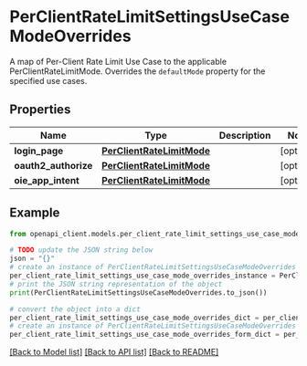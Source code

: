 # PerClientRateLimitSettingsUseCaseModeOverrides

A map of Per-Client Rate Limit Use Case to the applicable PerClientRateLimitMode. Overrides the `defaultMode` property for the specified use cases.

## Properties

Name | Type | Description | Notes
------------ | ------------- | ------------- | -------------
**login_page** | [**PerClientRateLimitMode**](PerClientRateLimitMode.md) |  | [optional] 
**oauth2_authorize** | [**PerClientRateLimitMode**](PerClientRateLimitMode.md) |  | [optional] 
**oie_app_intent** | [**PerClientRateLimitMode**](PerClientRateLimitMode.md) |  | [optional] 

## Example

```python
from openapi_client.models.per_client_rate_limit_settings_use_case_mode_overrides import PerClientRateLimitSettingsUseCaseModeOverrides

# TODO update the JSON string below
json = "{}"
# create an instance of PerClientRateLimitSettingsUseCaseModeOverrides from a JSON string
per_client_rate_limit_settings_use_case_mode_overrides_instance = PerClientRateLimitSettingsUseCaseModeOverrides.from_json(json)
# print the JSON string representation of the object
print(PerClientRateLimitSettingsUseCaseModeOverrides.to_json())

# convert the object into a dict
per_client_rate_limit_settings_use_case_mode_overrides_dict = per_client_rate_limit_settings_use_case_mode_overrides_instance.to_dict()
# create an instance of PerClientRateLimitSettingsUseCaseModeOverrides from a dict
per_client_rate_limit_settings_use_case_mode_overrides_form_dict = per_client_rate_limit_settings_use_case_mode_overrides.from_dict(per_client_rate_limit_settings_use_case_mode_overrides_dict)
```
[[Back to Model list]](../README.md#documentation-for-models) [[Back to API list]](../README.md#documentation-for-api-endpoints) [[Back to README]](../README.md)


